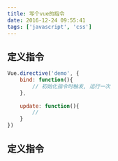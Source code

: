 ```yaml
---
title: 写个vue的指令
date: 2016-12-24 09:55:41
tags: ['javascript', 'css']
---
```


## 定义指令
```javascript
Vue.directive('demo', {
	bind: function(){
		// 初始化指令时触发, 运行一次
	},
 	
 	update: function(){
 		// 
 	}
})
```

## 定义指令
```javascript

```



